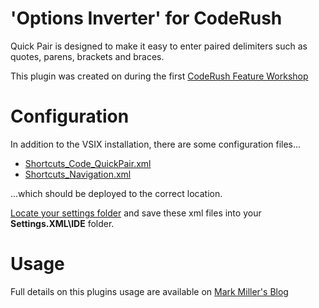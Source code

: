 'Options Inverter' for CodeRush
===

Quick Pair is designed to make it easy to enter paired delimiters such as quotes, parens, brackets and braces.

This plugin was created on during the first [CodeRush Feature Workshop](http://community.devexpress.com/blogs/rorybecker/archive/2011/05/31/announcing-coderush-feature-workshop.aspx )

Configuration
======

In addition to the VSIX installation, there are some configuration files...

 * [Shortcuts_Code_QuickPair.xml](CR_QuickPair/DeploymentFiles/Shortcuts_Code_QuickPair.xml)
 * [Shortcuts_Navigation.xml](CR_QuickPair/DeploymentFiles/Shortcuts_Navigation.xml)

...which should be deployed to the correct location.


[Locate your settings folder](http://community.devexpress.com/blogs/rorybecker/archive/2011/04/11/coderush-tip-where-are-my-coderush-settings-stored.aspx) and save these xml files into your **Settings.XML\IDE** folder.

Usage 
======

Full details on this plugins usage are available on [Mark Miller's Blog](http://community.devexpress.com/blogs/markmiller/archive/2011/06/01/new-coderush-feature-quick-pair-parens-brackets-quotes-etc-for-visual-studio.aspx)
